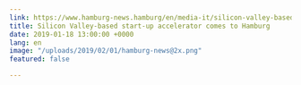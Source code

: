 ```yaml
---
link: https://www.hamburg-news.hamburg/en/media-it/silicon-valley-based-start-accelerator-comes-hambu/
title: Silicon Valley-based start-up accelerator comes to Hamburg
date: 2019-01-18 13:00:00 +0000
lang: en
image: "/uploads/2019/02/01/hamburg-news@2x.png"
featured: false

---
```


